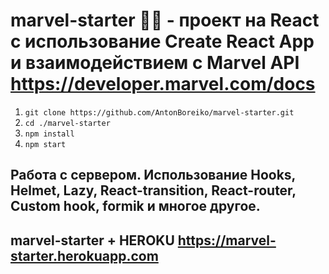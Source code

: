 
# marvel-starter 🦸‍♂️ - проект на React с использование Create React App и взаимодействием с Marvel API https://developer.marvel.com/docs

1. `git clone https://github.com/AntonBoreiko/marvel-starter.git`
2. `cd ./marvel-starter`
3. `npm install`
4. `npm start`

## Работа с сервером. Использование Hooks, Helmet, Lazy,  React-transition, React-router, Custom hook, formik и многое другое.
## marvel-starter + HEROKU https://marvel-starter.herokuapp.com
